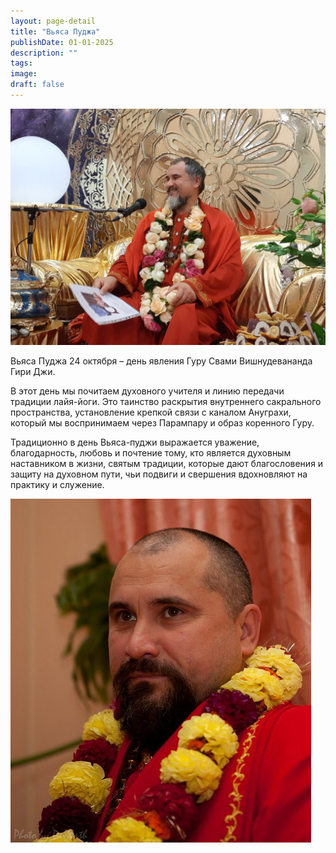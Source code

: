 ```yaml
---
layout: page-detail
title: "Вьяса Пуджа"
publishDate: 01-01-2025
description: ""
tags:
image:
draft: false
---
```


![Свами Вишнудевананда Гири](/upload/medialibrary/81c/81ceb0168a544b1fa5e8401b157fffad.jpg "Свами Вишнудевананда Гири")  

  
Вьяса Пуджа 24 октября – день явления Гуру Свами Вишнудевананда Гири Джи. 

 В этот день мы почитаем духовного учителя и линию передачи традиции лайя-йоги. Это таинство раскрытия внутреннего сакрального пространства, установление крепкой связи с каналом Ануграхи, который мы воспринимаем через Парампару и образ коренного Гуру. 

 Традиционно в день Вьяса-пуджи выражается уважение, благодарность, любовь и почтение тому, кто является духовным наставником в жизни, святым традиции, которые дают благословения и защиту на духовном пути, чьи подвиги и свершения вдохновляют на практику и служение. 

![](/binaries/am/9878.jpg) 
  
  
